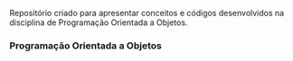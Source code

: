 Repositório criado para apresentar conceitos e códigos desenvolvidos na disciplina de Programação Orientada a Objetos.

<h3> Programação Orientada a Objetos </h3>
